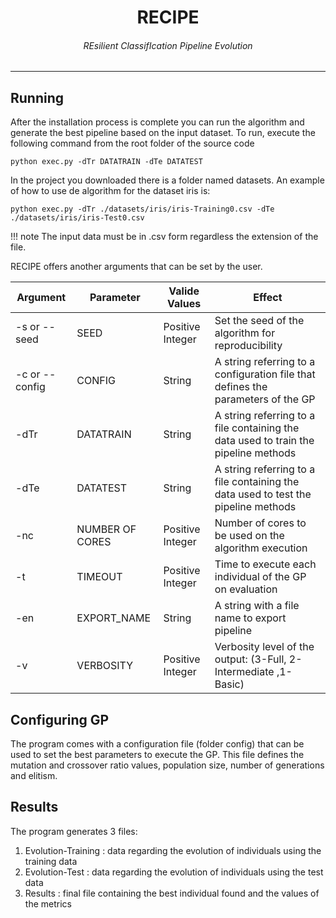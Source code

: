 <center> <h1> RECIPE </h1> </center>

<center> <h6>  REsilient ClassifIcation Pipeline Evolution </h6></center>

___

## Running

After the installation process is complete you can run the algorithm and generate the best pipeline based on the input dataset. To run, execute the following command from the root folder of the source code

	python exec.py -dTr DATATRAIN -dTe DATATEST

In the project you downloaded there is a folder named datasets. An example of how to use de algorithm for the dataset iris is:

	python exec.py -dTr ./datasets/iris/iris-Training0.csv -dTe ./datasets/iris/iris-Test0.csv

!!! note
    The input data must be in .csv form regardless the extension of the file.

RECIPE offers another arguments that can be set by the user.

Argument| Parameter| Valide Values| Effect|
------------|-------------|-------------|-------------| 
-s or --seed | SEED | Positive Integer| Set the seed of the algorithm for reproducibility
-c or --config | CONFIG | String | A string referring to a configuration file that defines the parameters of the GP
-dTr | DATATRAIN| String | A string referring to a file containing the data used to train the pipeline methods
-dTe | DATATEST| String | A string referring to a file containing the data used to test the pipeline methods
-nc | NUMBER OF CORES| Positive Integer| Number of cores to be used on the algorithm execution
-t | TIMEOUT | Positive Integer| Time to execute each individual of the GP on evaluation
-en | EXPORT_NAME | String | A string with a file name to export pipeline
-v | VERBOSITY | Positive Integer |Verbosity level of the output: (3-Full, 2-Intermediate ,1-Basic)

## Configuring GP

The program comes with a configuration file (folder config) that can be used to set the best parameters to execute the GP.  This file defines the mutation and crossover ratio values, population size, number of generations and elitism.

## Results

The program generates 3 files:

1. Evolution-Training : data regarding the evolution of individuals using the training data
2. Evolution-Test : data regarding the evolution of individuals using the test data
3. Results : final file containing the best individual found and the values of the metrics
